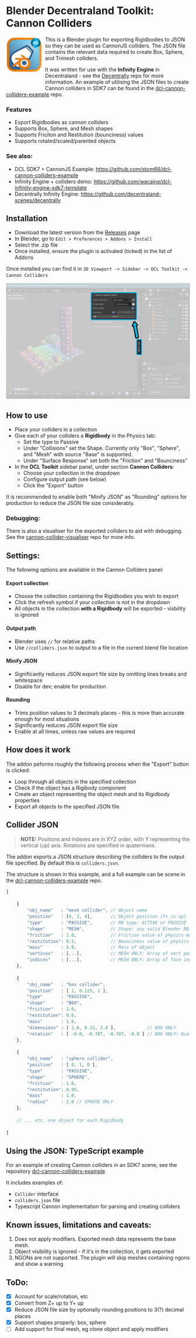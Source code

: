 # Blender Decentraland Toolkit: Cannon Colliders


<img align="left" width="100" height="100" src="./assets/cannon-colliders-logo-512.png" style="margin-right: 0.5em; margin-bottom: 2.5em;">

This is a Blender plugin for exporting Rigidbodies to JSON so they can be used as CannonJS colliders. The JSON file contains the relevant data required to create Box, Sphere, and Trimesh colliders.

It was written for use with the **Infinity Engine** in Decentraland - see the [Decentrally](https://github.com/decentraland-scenes/decentrally) repo for more information. An example of utilising the JSON files to create Cannon colliders in SDK7 can be found in the [dcl-cannon-colliders-example](https://github.com/stom66/dcl-cannon-colliders-example) repo.


### Features

* Export Rigidbodies as cannon colliders
* Supports Box, Sphere, and Mesh shapes
* Supports Friciton and Restitution (bounciness) values
* Supports rotated/scaled/parented objects

### See also:

* DCL SDK7 + CannonJS Example: https://github.com/stom66/dcl-cannon-colliders-example
* Infinity Engine + colliders demo: https://github.com/wacaine/dcl-infinity-engine-sdk7-template
* Decentrally Infinity Engine: https://github.com/decentraland-scenes/decentrally


Installation
--
* Download the latest version from the [Releases](https://github.com/stom66/blender-dcltk-cannon-colliders/releases) page
* In Blender, go to `Edit > Preferences > Addons > Install`
* Select the .zip file
* Once installed, ensure the plugin is activated (ticked) in the list of Addons

Once installed you can find it in `3D Viewport -> Sidebar -> DCL Toolkit -> Cannon Colliders`

![blender ui panel location](./assets/blender-ui-location.png)


How to use
---
* Place your colliders in a collection
* Give each of your colliders a **Rigidbody** in the Physics tab:
    * Set the type to Passive
    * Under "Collisions" set the Shape. Currently only "Box", "Sphere", and "Mesh" with source "Base" is supported.
    * Under "Surface Response" set both the "Friction" and "Bounciness"
* In the **DCL Toolkit** sidebar panel, under section **Cannon Colliders**: 
    * Choose your collection in the dropdown 
    * Configure output path (see below)
    * Click the "Export" button

It is recommended to enable both "Minify JSON" as "Rounding" options for production to reduce the JSON file size considerably.

### Debugging:

There is also a visualiser for the exported colliders to aid with debugging. See the [cannon-collider-visualiser](https://github.com/stom66/cannon-collider-visualiser) repo for more info.

Settings:
---

The following options are available in the Cannon Colliders panel: 

#### Export collection

* Choose the collection containing the Rigidbodies you wish to export
* Click the refresh symbol if your collection is not in the dropdown
* All objects in the collection **with a Rigidbody** will be exported - visbility is ignored

#### Output path
* Blender uses `//` for relative paths
* Use `//colliders.json` to output to a file in the current blend file location

#### Minify JSON
* Significantly reduces JSON export file size by omitting lines breaks and whitespace
* Disable for dev; enable for production

#### Rounding
* Trims position values to 3 decimals places - this is more than accurate enough for most situations
* Significantly reduces JSON export file size
* Enable at all times, unless raw values are required


How does it work
--

The addon peforms roughly the following process when the "Export" button is clicked:

* Loop through all objects in the specified collection
* Check if the object has a Rigibody component
* Create an object representing the object mesh and its Rigidbody properties
* Export all objects to the specified JSON file


Collider JSON
---

> **NOTE:** Positions and indexes are in XYZ order, with Y representing the vertical (up) axis. Rotations are specified in quaternions.

The addon exports a JSON structure describing the colliders to the output file specified. By default this is `colliders.json`.

The structure is shown in this example, and a full example can be scene in the [dcl-cannon-colliders-example](https://github.com/stom66/dcl-cannon-colliders-example) repo.

```js
[

    {
        "obj_name"   : "mesh collider", // Object name
        "position"   : [4, 2, 4],       // Object position (Y+ is up)
        "type"       : "PASSIVE",       // RB type: ACTIVE or PASSIVE
        "shape"      : "MESH",          // Shape: any valid Blender RB Shape (Box, Mesh, etc) 
        "friction"   : 1.0,             // Friction value of physics material
        "restitution": 0.5,             // Bounciness value of physics material
        "mass"       : 5.0,             // Mass of object
        "vertices"   : [...],           // MESH ONLY: Array of vert positions (not in tuples)
        "indices"    : [...],           // MESH ONLY: Array of face indices (not in tuples)
    },

    {
        "obj_name"   : "box collider",
        "position"   : [ 1, 0.125, 1 ],
        "type"       : "PASSIVE",
        "shape"      : "BOX",
        "friction"   : 1.0,
        "restitution": 0.6,
        "mass"       : 1.0,
        "dimensions" : [ 2.0, 0.25, 2.0 ],            // BOX ONLY
        "rotation"   : [ -0.0, -0.707, -0.707, -0.0 ] // BOX ONLY: Quaternion, in radians
    },

    {
        "obj_name"   : "sphere collider",
        "position"   : [ 0, 1, 0 ],
        "type"       : "PASSIVE",
        "shape"      : "SPHERE",
        "friction"   : 1.0,
        "restitution": 0.95,
        "mass"       : 1.0,
        "radius"     : 2.0 // SPHERE ONLY
    },
    
    // ... etc, one object for each Rigidbody

]
```

Using the JSON: TypeScript example
---

For an example of creating Cannon colliders in an SDK7 scene, see the repository [dcl-cannon-colliders-example](https://github.com/stom66/dcl-cannon-colliders-example)

It includes examples of:

* `Collider` interface
* `colliders.json` file
* Typescript Cannon implementation for parsing and creating colliders



Known issues, limitations and caveats:
--

1) Does not apply modifiers. Exported mesh data represents the base mesh.
1) Object visibility is ignored - if it's in the collection, it gets exported
1) NGONs are not supported. The plugin will skip meshes containing ngons and show a warning


ToDo:
--
* [x] Account for scale/rotation, etc  
* [x] Convert from Z+ up to Y+ up  
* [x] Reduce JSON file size by optionally rounding positions to 3(?) decimal places  
* [x] Support shapes properly: box, sphere    
* [ ] Add support for final mesh, eg clone object and apply modifiers    